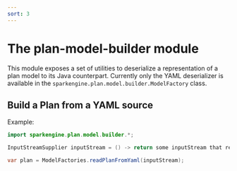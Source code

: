 ```yaml
---
sort: 3
---
```


# The plan-model-builder module

This module exposes a set of utilities to deserialize a representation of a plan model to its Java counterpart.
Currently only the YAML deserializer is available in the `sparkengine.plan.model.builder.ModelFactory` class.

## Build a Plan from a YAML source

Example:
```java
import sparkengine.plan.model.builder.*;

InputStreamSupplier inputStream = () -> return some inputStream that reads a yaml;

var plan = ModelFactories.readPlanFromYaml(inputStream);
```